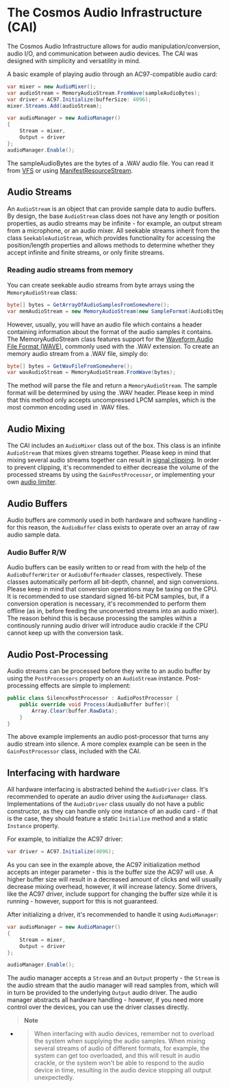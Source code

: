 # The Cosmos Audio Infrastructure (CAI)
The Cosmos Audio Infrastructure allows for audio manipulation/conversion, audio I/O, and communication between audio devices. The CAI was designed with simplicity and versatility in mind.

A basic example of playing audio through an AC97-compatible audio card:
```cs
var mixer = new AudioMixer();
var audioStream = MemoryAudioStream.FromWave(sampleAudioBytes);
var driver = AC97.Initialize(bufferSize: 4096);
mixer.Streams.Add(audioStream);

var audioManager = new AudioManager()
{
    Stream = mixer,
    Output = driver
};
audioManager.Enable();
```

The sampleAudioBytes are the bytes of a .WAV audio file. You can read it from [VFS](https://cosmosos.github.io/articles/Kernel/VFS.html) or using [ManifestResourceStream](https://cosmosos.github.io/articles/Kernel/ManifestResouceStream.html).

## Audio Streams
An `AudioStream` is an object that can provide sample data to audio buffers. By design, the base `AudioStream` class does not have any length or position properties, as audio streams may be infinite - for example, an output stream from a microphone, or an audio mixer. All seekable streams inherit from the class `SeekableAudioStream`, which provides functionality for accessing the position/length properties and allows methods to determine whether they accept infinite and finite streams, or only finite streams.

### Reading audio streams from memory
You can create seekable audio streams from byte arrays using the `MemoryAudioStream` class:
```cs
byte[] bytes = GetArrayOfAudioSamplesFromSomewhere();
var memAudioStream = new MemoryAudioStream(new SampleFormat(AudioBitDepth.Bits16, 2, true), 48000, bytes);
```

However, usually, you will have an audio file which contains a header containing information about the format of the audio samples it contains. The MemoryAudioStream class features support for the [Waveform Audio File Format (WAVE)](https://en.wikipedia.org/wiki/WAV), commonly used with the .WAV extension. To create an memory audio stream from a .WAV file, simply do:
```cs
byte[] bytes = GetWavFileFromSomewhere();
var wavAudioStream = MemoryAudioStream.FromWave(bytes); 
```
The method will parse the file and return a `MemoryAudioStream`. The sample format will be determined by using the .WAV header. Please keep in mind that this method only accepts uncompressed LPCM samples, which is the most common encoding used in .WAV files.

## Audio Mixing
The CAI includes an `AudioMixer` class out of the box. This class is an infinite `AudioStream` that mixes given streams together. Please keep in mind that mixing several audio streams together can result in [signal clipping](https://en.wikipedia.org/wiki/Clipping_(signal_processing)). In order to prevent clipping, it's recommended to either decrease the volume of the processed streams by using the `GainPostProcessor`, or implementing your own [audio limiter](https://en.wikipedia.org/wiki/Limiter).

## Audio Buffers
Audio buffers are commonly used in both hardware and software handling - for this reason, the `AudioBuffer` class exists to operate over an array of raw audio sample data.

### Audio Buffer R/W
Audio buffers can be easily written to or read from with the help of the `AudioBufferWriter` or `AudioBufferReader` classes, respectively. These classes automatically perform all bit-depth, channel, and sign conversions. Please keep in mind that conversion operations may be taxing on the CPU. It is recommended to use standard signed 16-bit PCM samples, but, if a conversion operation is necessary, it's recommended to perform them offline (as in, before feeding the unconverted streams into an audio mixer). The reason behind this is because processing the samples within a continously running audio driver will introduce audio crackle if the CPU cannot keep up with the conversion task.

## Audio Post-Processing
Audio streams can be processed before they write to an audio buffer by using the `PostProcessors` property on an `AudioStream` instance. Post-processing effects are simple to implement:

```cs
public class SilencePostProcessor : AudioPostProcessor {
    public override void Process(AudioBuffer buffer){
        Array.Clear(buffer.RawData);
    }
}
```

The above example implements an audio post-processor that turns any audio stream into silence. A more complex example can be seen in the `GainPostProcessor` class, included with the CAI.

## Interfacing with hardware
All hardware interfacing is abstracted behind the `AudioDriver` class. It's recommended to operate an audio driver using the `AudioManager` class. Implementations of the `AudioDriver` class usually do not have a public constructor, as they can handle only one instance of an audio card - if that is the case, they should feature a static `Initialize` method and a static `Instance` property.

For example, to initialize the AC97 driver:
```cs
var driver = AC97.Initialize(4096);
```

As you can see in the example above, the AC97 initialization method accepts an integer parameter - this is the buffer size the AC97 will use. A higher buffer size will result in a decreased amount of clicks and will usually decrease mixing overhead, however, it will increase latency. Some drivers, like the AC97 driver, include support for changing the buffer size while it is running - however, support for this is not guaranteed.

After initializing a driver, it's recommended to handle it using `AudioManager`:
```cs
var audioManager = new AudioManager()
{
    Stream = mixer,
    Output = driver
};

audioManager.Enable();
```
The audio manager accepts a `Stream` and an `Output` property - the `Stream` is the audio stream that the audio manager will read samples from, which will in turn be provided to the underlying `Output` audio driver. The audio manager abstracts all hardware handling - however, if you need more control over the devices, you can use the driver classes directly.

> **Note**<br>
- > When interfacing with audio devices, remember not to overload the system when supplying the audio samples. When mixing several streams of audio of different formats, for example, the system can get too overloaded, and this will result in audio crackle, or the system won't be able to respond to the audio device in time, resulting in the audio device stopping all output unexpectedly.
